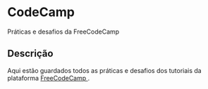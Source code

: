 # CodeCamp
Práticas e desafios da FreeCodeCamp
## Descrição
Aqui estão guardados todos as práticas e desafios dos tutoriais da plataforma <a href="https://www.freecodecamp.org" alt="link do site FreeCodeCamp"> FreeCodeCamp </a>.
